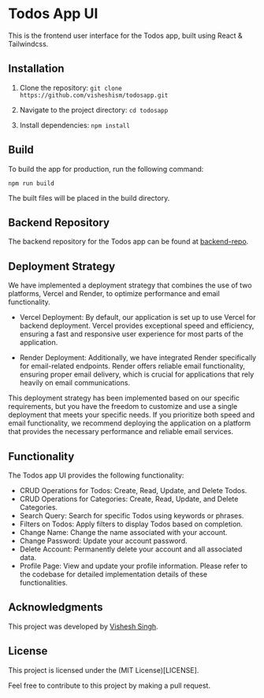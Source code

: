 # Todos App UI
This is the frontend user interface for the Todos app, built using React & Tailwindcss.

## Installation
1. Clone the repository:
`git clone https://github.com/visheshism/todosapp.git`

2. Navigate to the project directory:
`cd todosapp`

3. Install dependencies:
`npm install`

## Build
To build the app for production, run the following command:

`npm run build` 

The built files will be placed in the build directory.

## Backend Repository
The backend repository for the Todos app can be found at [backend-repo](https://github.com/visheshism/todoapp_backend).

## Deployment Strategy

We have implemented a deployment strategy that combines the use of two platforms, Vercel and Render, to optimize performance and email functionality. 

- Vercel Deployment: By default, our application is set up to use Vercel for backend deployment. Vercel provides exceptional speed and efficiency, ensuring a fast and responsive user experience for most parts of the application.

- Render Deployment: Additionally, we have integrated Render specifically for email-related endpoints. Render offers reliable email functionality, ensuring proper email delivery, which is crucial for applications that rely heavily on email communications.

This deployment strategy has been implemented based on our specific requirements, but you have the freedom to customize and use a single deployment that meets your specific needs. If you prioritize both speed and email functionality, we recommend deploying the application on a platform that provides the necessary performance and reliable email services.


## Functionality
The Todos app UI provides the following functionality:

- CRUD Operations for Todos: Create, Read, Update, and Delete Todos.
- CRUD Operations for Categories: Create, Read, Update, and Delete Categories.
- Search Query: Search for specific Todos using keywords or phrases.
- Filters on Todos: Apply filters to display Todos based on completion.
- Change Name: Change the name associated with your account.
- Change Password: Update your account password.
- Delete Account: Permanently delete your account and all associated data.
- Profile Page: View and update your profile information.
Please refer to the codebase for detailed implementation details of these functionalities.

## Acknowledgments
This project was developed by [Vishesh Singh](https://github.com/visheshism).

## License
This project is licensed under the (MIT License)[LICENSE].

Feel free to contribute to this project by making a pull request.